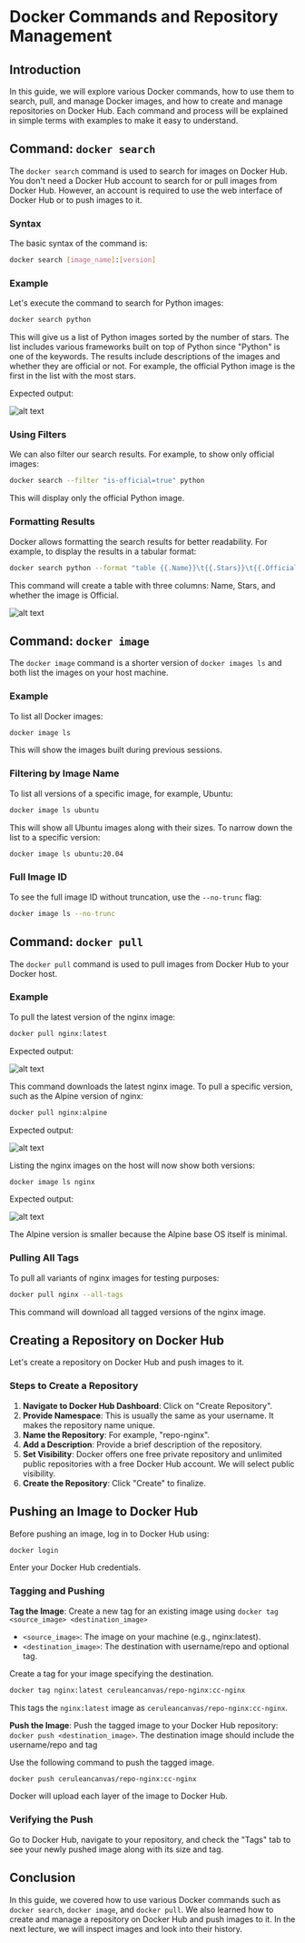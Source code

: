 # Docker Commands and Repository Management

## Introduction

In this guide, we will explore various Docker commands, how to use them to search, pull, and manage Docker images, and how to create and manage repositories on Docker Hub. Each command and process will be explained in simple terms with examples to make it easy to understand.

## Command: `docker search` 

The `docker search` command is used to search for images on Docker Hub. You don't need a Docker Hub account to search for or pull images from Docker Hub. However, an account is required to use the web interface of Docker Hub or to push images to it.

### Syntax

The basic syntax of the command is:
```bash
docker search [image_name]:[version]
```

### Example

Let's execute the command to search for Python images:
```bash
docker search python
```
This will give us a list of Python images sorted by the number of stars. The list includes various frameworks built on top of Python since "Python" is one of the keywords. The results include descriptions of the images and whether they are official or not. For example, the official Python image is the first in the list with the most stars.

Expected output:

![alt text](image.png)

### Using Filters

We can also filter our search results. For example, to show only official images:
```bash
docker search --filter "is-official=true" python
```
This will display only the official Python image.

### Formatting Results

Docker allows formatting the search results for better readability. For example, to display the results in a tabular format:
```bash
docker search python --format "table {{.Name}}\t{{.Stars}}\t{{.Official}}"
```
This command will create a table with three columns: Name, Stars, and whether the image is Official.

![alt text](image-1.png)

## Command: `docker image`

The `docker image` command is a shorter version of `docker images ls` and both list the images on your host machine.

### Example

To list all Docker images:
```bash
docker image ls
```
This will show the images built during previous sessions.

### Filtering by Image Name

To list all versions of a specific image, for example, Ubuntu:
```bash
docker image ls ubuntu
```
This will show all Ubuntu images along with their sizes. To narrow down the list to a specific version:
```bash
docker image ls ubuntu:20.04
```
### Full Image ID

To see the full image ID without truncation, use the `--no-trunc` flag:
```bash
docker image ls --no-trunc
```

## Command: `docker pull` 

The `docker pull` command is used to pull images from Docker Hub to your Docker host.

### Example

To pull the latest version of the nginx image:
```bash
docker pull nginx:latest
```
Expected output:

![alt text](image-2.png)

This command downloads the latest nginx image. To pull a specific version, such as the Alpine version of nginx:
```bash
docker pull nginx:alpine
```

Expected output:

![alt text](image-3.png)

Listing the nginx images on the host will now show both versions:
```bash
docker image ls nginx
```

Expected output:

![alt text](image-4.png)

The Alpine version is smaller because the Alpine base OS itself is minimal.

### Pulling All Tags

To pull all variants of nginx images for testing purposes:
```bash
docker pull nginx --all-tags
```
This command will download all tagged versions of the nginx image.

## Creating a Repository on Docker Hub

Let's create a repository on Docker Hub and push images to it.

### Steps to Create a Repository

1. **Navigate to Docker Hub Dashboard**: Click on "Create Repository".
2. **Provide Namespace**: This is usually the same as your username. It makes the repository name unique.
3. **Name the Repository**: For example, "repo-nginx".
4. **Add a Description**: Provide a brief description of the repository.
5. **Set Visibility**: Docker offers one free private repository and unlimited public repositories with a free Docker Hub account. We will select public visibility.
6. **Create the Repository**: Click "Create" to finalize.

## Pushing an Image to Docker Hub

Before pushing an image, log in to Docker Hub using:
```bash
docker login
```
Enter your Docker Hub credentials.

### Tagging and Pushing

**Tag the Image**: Create a new tag for an existing image using `docker tag <source_image> <destination_image>`
- `<source_image>`: The image on your machine (e.g., nginx:latest).
- `<destination_image>`: The destination with username/repo and optional tag.

Create a tag for your image specifying the destination. 
```bash
docker tag nginx:latest ceruleancanvas/repo-nginx:cc-nginx
```
This tags the `nginx:latest` image as `ceruleancanvas/repo-nginx:cc-nginx`.



**Push the Image**: Push the tagged image to your Docker Hub repository:
`docker push <destination_image>`. The destination image should include the username/repo and tag 


Use the following command to push the tagged image.
```bash
docker push ceruleancanvas/repo-nginx:cc-nginx
```
Docker will upload each layer of the image to Docker Hub.

### Verifying the Push

Go to Docker Hub, navigate to your repository, and check the "Tags" tab to see your newly pushed image along with its size and tag.

## Conclusion

In this guide, we covered how to use various Docker commands such as `docker search`, `docker image`, and `docker pull`. We also learned how to create and manage a repository on Docker Hub and push images to it. In the next lecture, we will inspect images and look into their history.